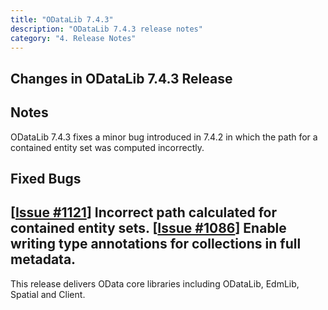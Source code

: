 ```yaml
---
title: "ODataLib 7.4.3"
description: "ODataLib 7.4.3 release notes"
category: "4. Release Notes"
---
```


## Changes in ODataLib 7.4.3 Release ##

## Notes ##

ODataLib 7.4.3 fixes a minor bug introduced in 7.4.2 in which the path for a contained entity set was computed incorrectly.

## Fixed Bugs ##

[[Issue #1121](https://github.com/OData/odata.net/issues/1121)] Incorrect path calculated for contained entity sets.
[[Issue #1086](https://github.com/OData/odata.net/issues/1086)] Enable writing type annotations for collections in full metadata.
---

This release delivers OData core libraries including ODataLib, EdmLib, Spatial and Client.
